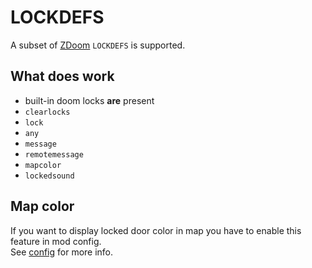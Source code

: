 # LOCKDEFS

A subset of [ZDoom](https://zdoom.org/wiki/LOCKDEFS) `LOCKDEFS` is supported.

## What does work

- built-in doom locks **are** present
- `clearlocks`
- `lock`
- `any`
- `message`
- `remotemessage`
- `mapcolor`
- `lockedsound`

## Map color

If you want to display locked door color in map you have to enable this feature in mod config.  
See [config](config.md) for more info.
